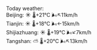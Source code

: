 Today weather:  
Beijing: ☀️   🌡️+21°C 🌬️↖11km/h  
Tianjin: ☀️   🌡️+18°C 🌬️←15km/h  
Shijiazhuang: ☀️   🌡️+19°C 🌬️↙7km/h  
Tangshan: ⛅️  🌡️+20°C 🌬️↖13km/h  
